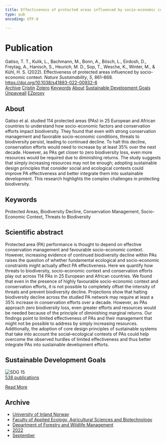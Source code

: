 ```yaml
---
title: Effectiveness of protected areas influenced by socio-economic context
type: pub
encoding: UTF-8

---
```

<h1>Publication</h1>
<article id="csl-bib-container-7Y9SA38N" class="csl-bib-container">
  <div class="csl-bib-body"> <div class="csl-entry">Gatiso, T. T., Kulik, L., Bachmann, M., Bonn, A., Bösch, L., Eirdosh, D., Freytag, A., Hanisch, S., Heurich, M. D., Sop, T., Wesche, K., Winter, M., &#38; Kühl, H. S. (2022). Effectiveness of protected areas influenced by socio-economic context. <i>Nature Sustainability</i>, <i>5</i>, 861–868. <a href="https://doi.org/10.1038/s41893-022-00932-6">https://doi.org/10.1038/s41893-022-00932-6</a></div> </div>
  <div class="csl-bib-buttons">
    <a href="#taxonomy-article-7Y9SA38N" alt="archive" class="csl-bib-button">Archive</a>
    <a href="https://app.cristin.no/results/show.jsf?id=2050235" alt="Cristin" class="csl-bib-button">Cristin</a>
    <a href="http://zotero.org/groups/5881554/items/7Y9SA38N" alt="Zotero" class="csl-bib-button">Zotero</a>
    <a href="#keywords-article-7Y9SA38N" alt="keywords" class="csl-bib-button">Keywords</a>
    <a href="#about-article-7Y9SA38N" alt="about_pub" class="csl-bib-button">About</a>
    <a href="#sdg-article-7Y9SA38N" alt="sdg" class="csl-bib-button">Sustainable Development Goals</a>
    <a href="https://doi.org/10.1038/s41893-022-00932-6" alt="Unpaywall" class="csl-bib-button">Unpaywall</a>
    <a href="https://doi.org/10.1038/s41893-022-00932-6" alt="EZproxy" class="csl-bib-button">EZproxy</a>
  </div>
  <div id="csl-bib-meta-container-7Y9SA38N"></div>
</article>
<div id="csl-bib-meta-7Y9SA38N" class="csl-bib-meta">
  <article id="about-article-7Y9SA38N" class="about_pub-article">
    <h1>About</h1>
    Gatiso et al. studied 114 protected areas (PAs) in 25 European and African countries to understand how socio-economic factors and conservation efforts impact biodiversity. They found that even with strong conservation management and favorable socio-economic conditions, threats to biodiversity persist, leading to continued decline. To halt this decline, conservation efforts would need to increase by at least 35% over the next decade. However, as PAs get closer to zero biodiversity loss, even more resources would be required due to diminishing returns. The study suggests that simply increasing resources may not be enough; adopting sustainable design principles that consider social and ecological contexts could improve PA effectiveness and better integrate them into sustainable development. This research highlights the complex challenges in protecting biodiversity.
  </article>
  <article id="keywords-article-7Y9SA38N" class="keywords-article">
    <h1>Keywords</h1>
    Protected Areas, Biodiversity Decline, Conservation Management, Socio-Economic Context, Threats to Biodiversity
  </article>
  <article id="abstract-article-7Y9SA38N" class="abstract-article">
    <h1>Scientific abstract</h1>
    Protected area (PA) performance is thought to depend on effective conservation management and favourable socio-economic context. However, increasing evidence of continued biodiversity decline within PAs raises the question of whether fundamental ecological and socio-economic constraints might actually affect PA effectiveness. Here we quantify how threats to biodiversity, socio-economic context and conservation efforts play out across 114 PAs in 25 European and African countries. We found that even in the presence of highly favourable socio-economic context and conservation efforts, it is not possible to completely offset the intensity of threats and prevent biodiversity decline. Projections show that halting biodiversity decline across the studied PA network may require at least a 35% increase in conservation efforts over a decade. However, as PAs approach zero biodiversity loss, even greater efforts and resources would be needed because of the principle of diminishing marginal returns. Our findings point to limited effectiveness of PAs and their management that might not be possible to address by simply increasing resources. Additionally, the adoption of core design principles of sustainable systems that take into account the social–ecological contexts of PAs could help overcome the observed hurdles of limited effectiveness and thus better integrate PAs into sustainable development efforts.
  </article>
  <article id="sdg-article-7Y9SA38N" class="sdg-article">
    <h1>Sustainable Development Goals</h1>
    <div class="sdg-container"><div id="sdg15" class="sdg">
        <img src="{{< params subfolder >}}images/sdg/sdg15_en.png" class="image" alt="SDG 15">
        <div class="sdg-overlay">
          <a href="/en/archive/?key=?sdg=15#archive" class="sdg-publication-count"><span>538</span> publications</a>
          <p><a href="https://sdgs.un.org/goals/goal15" class="sdg-read-more">Read More</a></p>
        </div>
      </div></div>
  </article>
  <article id="taxonomy-article-7Y9SA38N" class="taxonomy-article">
    <h1>Archive</h1>
    <ul>
      <li>
        <a href="/en/archive/?key=3DCRN523">University of Inland Norway</a>
      </li>
      <li>
        <a href="/en/archive/?key=T77LXH6D">Faculty of Applied Ecology, Agricultural Sciences and Biotechnology</a>
      </li>
      <li>
        <a href="/en/archive/?key=7TRARPE3">Department of Forestry and Wildlife Management</a>
      </li>
      <li>
        <a href="/en/archive/?key=H9K9UC39">2022</a>
      </li>
      <li>
        <a href="/en/archive/?key=STM4XRGY">September</a>
      </li>
    </ul>
  </article>
</div>

